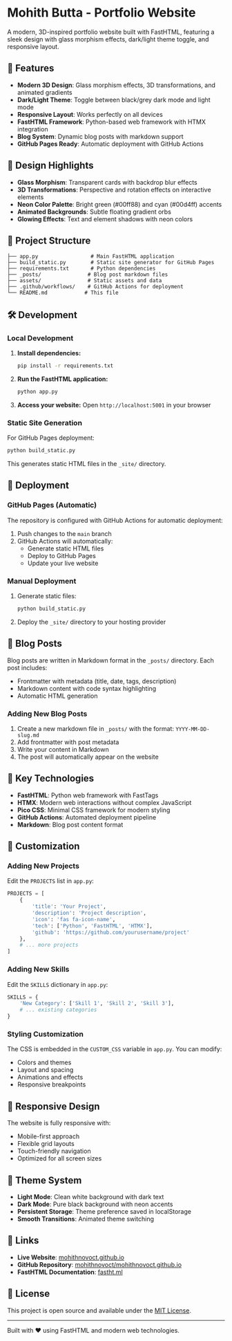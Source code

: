 # Mohith Butta - Portfolio Website

A modern, 3D-inspired portfolio website built with FastHTML, featuring a sleek design with glass morphism effects, dark/light theme toggle, and responsive layout.

## 🚀 Features

- **Modern 3D Design**: Glass morphism effects, 3D transformations, and animated gradients
- **Dark/Light Theme**: Toggle between black/grey dark mode and light mode
- **Responsive Layout**: Works perfectly on all devices
- **FastHTML Framework**: Python-based web framework with HTMX integration
- **Blog System**: Dynamic blog posts with markdown support
- **GitHub Pages Ready**: Automatic deployment with GitHub Actions

## 🎨 Design Highlights

- **Glass Morphism**: Transparent cards with backdrop blur effects
- **3D Transformations**: Perspective and rotation effects on interactive elements
- **Neon Color Palette**: Bright green (#00ff88) and cyan (#00d4ff) accents
- **Animated Backgrounds**: Subtle floating gradient orbs
- **Glowing Effects**: Text and element shadows with neon colors

## 📁 Project Structure

```
├── app.py                 # Main FastHTML application
├── build_static.py        # Static site generator for GitHub Pages
├── requirements.txt       # Python dependencies
├── _posts/               # Blog post markdown files
├── assets/               # Static assets and data
├── .github/workflows/    # GitHub Actions for deployment
└── README.md            # This file
```

## 🛠️ Development

### Local Development

1. **Install dependencies:**
   ```bash
   pip install -r requirements.txt
   ```

2. **Run the FastHTML application:**
   ```bash
   python app.py
   ```

3. **Access your website:**
   Open `http://localhost:5001` in your browser

### Static Site Generation

For GitHub Pages deployment:

```bash
python build_static.py
```

This generates static HTML files in the `_site/` directory.

## 🚀 Deployment

### GitHub Pages (Automatic)

The repository is configured with GitHub Actions for automatic deployment:

1. Push changes to the `main` branch
2. GitHub Actions will automatically:
   - Generate static HTML files
   - Deploy to GitHub Pages
   - Update your live website

### Manual Deployment

1. Generate static files:
   ```bash
   python build_static.py
   ```

2. Deploy the `_site/` directory to your hosting provider

## 📝 Blog Posts

Blog posts are written in Markdown format in the `_posts/` directory. Each post includes:

- Frontmatter with metadata (title, date, tags, description)
- Markdown content with code syntax highlighting
- Automatic HTML generation

### Adding New Blog Posts

1. Create a new markdown file in `_posts/` with the format: `YYYY-MM-DD-slug.md`
2. Add frontmatter with post metadata
3. Write your content in Markdown
4. The post will automatically appear on the website

## 🎯 Key Technologies

- **FastHTML**: Python web framework with FastTags
- **HTMX**: Modern web interactions without complex JavaScript
- **Pico CSS**: Minimal CSS framework for modern styling
- **GitHub Actions**: Automated deployment pipeline
- **Markdown**: Blog post content format

## 🔧 Customization

### Adding New Projects

Edit the `PROJECTS` list in `app.py`:

```python
PROJECTS = [
    {
        'title': 'Your Project',
        'description': 'Project description',
        'icon': 'fas fa-icon-name',
        'tech': ['Python', 'FastHTML', 'HTMX'],
        'github': 'https://github.com/yourusername/project'
    },
    # ... more projects
]
```

### Adding New Skills

Edit the `SKILLS` dictionary in `app.py`:

```python
SKILLS = {
    'New Category': ['Skill 1', 'Skill 2', 'Skill 3'],
    # ... existing categories
}
```

### Styling Customization

The CSS is embedded in the `CUSTOM_CSS` variable in `app.py`. You can modify:
- Colors and themes
- Layout and spacing
- Animations and effects
- Responsive breakpoints

## 📱 Responsive Design

The website is fully responsive with:
- Mobile-first approach
- Flexible grid layouts
- Touch-friendly navigation
- Optimized for all screen sizes

## 🌙 Theme System

- **Light Mode**: Clean white background with dark text
- **Dark Mode**: Pure black background with neon accents
- **Persistent Storage**: Theme preference saved in localStorage
- **Smooth Transitions**: Animated theme switching

## 🔗 Links

- **Live Website**: [mohithnovoct.github.io](https://mohithnovoct.github.io)
- **GitHub Repository**: [mohithnovoct/mohithnovoct.github.io](https://github.com/mohithnovoct/mohithnovoct.github.io)
- **FastHTML Documentation**: [fastht.ml](https://www.fastht.ml/)

## 📄 License

This project is open source and available under the [MIT License](LICENSE).

---

Built with ❤️ using FastHTML and modern web technologies.